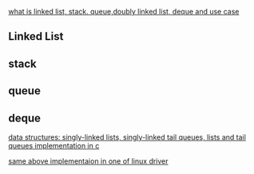 [what is linked list, stack. queue,doubly linked list, deque and use case](https://visualgo.net/en/list?slide=1)

## Linked List

## stack

## queue

## deque



[data structures: singly-linked lists, singly-linked tail queues, lists and tail queues implementation in c](https://github.com/freebsd/freebsd/blob/master/sys/sys/queue.h)

[same above implementaion in one of linux driver](https://github.com/torvalds/linux/blob/master/drivers/scsi/aic7xxx/queue.h)